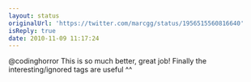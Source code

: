 ```yaml
---
layout: status
originalUrl: 'https://twitter.com/marcgg/status/1956515560816640'
isReply: true
date: 2010-11-09 11:17:24
---
```


@codinghorror This is so much better, great job! Finally the interesting/ignored tags are useful ^^
